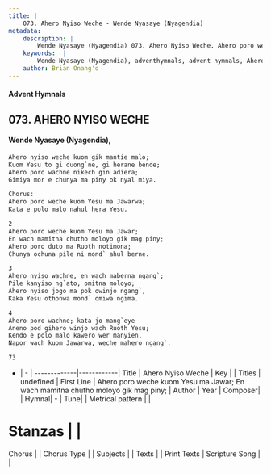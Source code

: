 ```yaml
---
title: |
    073. Ahero Nyiso Weche - Wende Nyasaye (Nyagendia)
metadata:
    description: |
        Wende Nyasaye (Nyagendia) 073. Ahero Nyiso Weche. Ahero poro weche kuom Yesu ma Jawar; En wach mamitna chutho moloyo gik mag piny; Ahero poro duto ma Ruoth notimona; Chunya ochuna pile ni mond` ahul berne.  
    keywords:  |
        Wende Nyasaye (Nyagendia), adventhymnals, advent hymnals, Ahero Nyiso Weche, Ahero poro weche kuom Yesu ma Jawar; En wach mamitna chutho moloyo gik mag piny;. 
    author: Brian Onang'o
---
```


#### Advent Hymnals
## 073. AHERO NYISO WECHE
####  Wende Nyasaye (Nyagendia),

```txt
Ahero nyiso weche kuom gik mantie malo;
Kuom Yesu to gi duong`ne, gi herane bende;
Ahero poro wachne nikech gin adiera;
Gimiya mor e chunya ma piny ok nyal miya.

Chorus:
Ahero poro weche kuom Yesu ma Jawarwa;
Kata e polo malo nahul hera Yesu.

2
Ahero poro weche kuom Yesu ma Jawar;
En wach mamitna chutho moloyo gik mag piny;
Ahero poro duto ma Ruoth notimona;
Chunya ochuna pile ni mond` ahul berne.

3
Ahero nyiso wachne, en wach maberna ngang`;
Pile kanyiso ng`ato, omitna moloyo;
Ahero nyiso jogo ma pok owinjo ngang`,
Kaka Yesu othonwa mond` omiwa ngima.

4
Ahero poro wachne; kata jo mang`eye
Aneno pod gihero winjo wach Ruoth Yesu;
Kendo e polo malo kawero wer manyien,
Napor wach kuom Jawarwa, weche mahero ngang`.

73


```

- |   -  |
-------------|------------|
Title | Ahero Nyiso Weche |
Key |  |
Titles | undefined |
First Line | Ahero poro weche kuom Yesu ma Jawar; En wach mamitna chutho moloyo gik mag piny; |
Author | 
Year | 
Composer| |
Hymnal|  - |
Tune|  |
Metrical pattern | |
# Stanzas |  |
Chorus |  |
Chorus Type |  |
Subjects | |
Texts |  |
Print Texts | 
Scripture Song |  |
    
